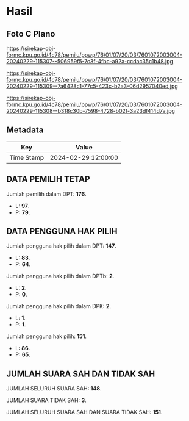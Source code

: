 # Hasil

## Foto C Plano

https://sirekap-obj-formc.kpu.go.id/4c78/pemilu/ppwp/76/01/07/20/03/7601072003004-20240229-115307--506959f5-7c3f-4fbc-a92a-ccdac35c1b48.jpg

https://sirekap-obj-formc.kpu.go.id/4c78/pemilu/ppwp/76/01/07/20/03/7601072003004-20240229-115309--7a6428c1-77c5-423c-b2a3-06d2957040ed.jpg

https://sirekap-obj-formc.kpu.go.id/4c78/pemilu/ppwp/76/01/07/20/03/7601072003004-20240229-115308--b318c30b-7598-4728-b02f-3a23df414d7a.jpg


## Metadata

| Key        | Value               |
| ---------- | ------------------- |
| Time Stamp | 2024-02-29 12:00:00 |


## DATA PEMILIH TETAP

Jumlah pemilih dalam DPT: **176**.
 * L: **97**.
 * P: **79**.

## DATA PENGGUNA HAK PILIH

Jumlah pengguna hak pilih dalam DPT: **147**.
 * L: **83**.
 * P: **64**.

Jumlah pengguna hak pilih dalam DPTb: **2**.
 * L: **2**.
 * P: **0**.

Jumlah pengguna hak pilih dalam DPK: **2**.
 * L: **1**.
 * P: **1**.

Jumlah pengguna hak pilih: **151**.
 * L: **86**.
 * P: **65**.

## JUMLAH SUARA SAH DAN TIDAK SAH

JUMLAH SELURUH SUARA SAH: **148**.

JUMLAH SUARA TIDAK SAH: **3**.

JUMLAH SELURUH SUARA SAH DAN SUARA TIDAK SAH: **151**.


